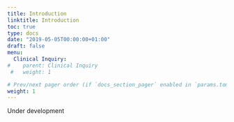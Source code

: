 ```yaml
---
title: Introduction
linktitle: Introduction
toc: true
type: docs
date: "2019-05-05T00:00:00+01:00"
draft: false
menu:
  Clinical Inquiry:
#    parent: Clinical Inquiry
 #   weight: 1

# Prev/next pager order (if `docs_section_pager` enabled in `params.toml`)
weight: 1
---
```


Under development

